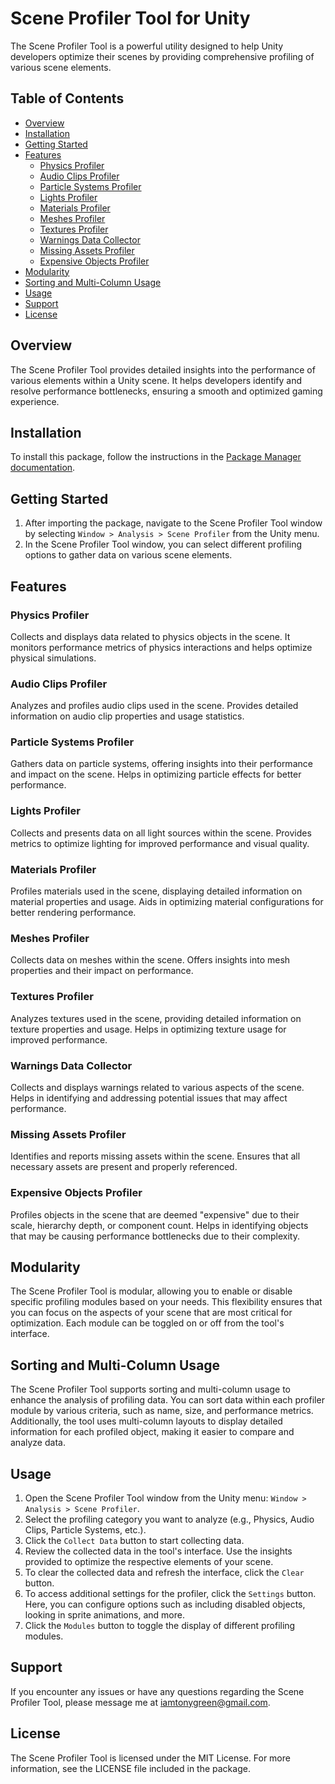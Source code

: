 # Scene Profiler Tool for Unity

The Scene Profiler Tool is a powerful utility designed to help Unity developers optimize their scenes by providing comprehensive profiling of various scene elements.

## Table of Contents

- [Overview](#overview)
- [Installation](#installation)
- [Getting Started](#getting-started)
- [Features](#features)
  - [Physics Profiler](#physics-profiler)
  - [Audio Clips Profiler](#audio-clips-profiler)
  - [Particle Systems Profiler](#particle-systems-profiler)
  - [Lights Profiler](#lights-profiler)
  - [Materials Profiler](#materials-profiler)
  - [Meshes Profiler](#meshes-profiler)
  - [Textures Profiler](#textures-profiler)
  - [Warnings Data Collector](#warnings-data-collector)
  - [Missing Assets Profiler](#missing-assets-profiler)
  - [Expensive Objects Profiler](#expensive-objects-profiler)
- [Modularity](#modularity)
- [Sorting and Multi-Column Usage](#sorting-and-multi-column-usage)
- [Usage](#usage)
- [Support](#support)
- [License](#license)

## Overview

The Scene Profiler Tool provides detailed insights into the performance of various elements within a Unity scene. It helps developers identify and resolve performance bottlenecks, ensuring a smooth and optimized gaming experience.

## Installation

To install this package, follow the instructions in the [Package Manager documentation](https://docs.unity3d.com/Packages/com.unity.package-manager-ui@latest/index.html).

## Getting Started

1. After importing the package, navigate to the Scene Profiler Tool window by selecting `Window > Analysis > Scene Profiler` from the Unity menu.
2. In the Scene Profiler Tool window, you can select different profiling options to gather data on various scene elements.

## Features

### Physics Profiler

Collects and displays data related to physics objects in the scene. It monitors performance metrics of physics interactions and helps optimize physical simulations.

### Audio Clips Profiler

Analyzes and profiles audio clips used in the scene. Provides detailed information on audio clip properties and usage statistics.

### Particle Systems Profiler

Gathers data on particle systems, offering insights into their performance and impact on the scene. Helps in optimizing particle effects for better performance.

### Lights Profiler

Collects and presents data on all light sources within the scene. Provides metrics to optimize lighting for improved performance and visual quality.

### Materials Profiler

Profiles materials used in the scene, displaying detailed information on material properties and usage. Aids in optimizing material configurations for better rendering performance.

### Meshes Profiler

Collects data on meshes within the scene. Offers insights into mesh properties and their impact on performance.

### Textures Profiler

Analyzes textures used in the scene, providing detailed information on texture properties and usage. Helps in optimizing texture usage for improved performance.

### Warnings Data Collector

Collects and displays warnings related to various aspects of the scene. Helps in identifying and addressing potential issues that may affect performance.

### Missing Assets Profiler

Identifies and reports missing assets within the scene. Ensures that all necessary assets are present and properly referenced.

### Expensive Objects Profiler

Profiles objects in the scene that are deemed "expensive" due to their scale, hierarchy depth, or component count. Helps in identifying objects that may be causing performance bottlenecks due to their complexity.

## Modularity

The Scene Profiler Tool is modular, allowing you to enable or disable specific profiling modules based on your needs. This flexibility ensures that you can focus on the aspects of your scene that are most critical for optimization. Each module can be toggled on or off from the tool's interface.

## Sorting and Multi-Column Usage

The Scene Profiler Tool supports sorting and multi-column usage to enhance the analysis of profiling data. You can sort data within each profiler module by various criteria, such as name, size, and performance metrics. Additionally, the tool uses multi-column layouts to display detailed information for each profiled object, making it easier to compare and analyze data.

## Usage

1. Open the Scene Profiler Tool window from the Unity menu: `Window > Analysis > Scene Profiler`.
2. Select the profiling category you want to analyze (e.g., Physics, Audio Clips, Particle Systems, etc.).
3. Click the `Collect Data` button to start collecting data.
4. Review the collected data in the tool's interface. Use the insights provided to optimize the respective elements of your scene.
5. To clear the collected data and refresh the interface, click the `Clear` button.
6. To access additional settings for the profiler, click the `Settings` button. Here, you can configure options such as including disabled objects, looking in sprite animations, and more.
7. Click the `Modules` button to toggle the display of different profiling modules.

## Support

If you encounter any issues or have any questions regarding the Scene Profiler Tool, please message me at [iamtonygreen@gmail.com](mailto:iamtonygreen@gmail.com).

## License

The Scene Profiler Tool is licensed under the MIT License. For more information, see the LICENSE file included in the package.
